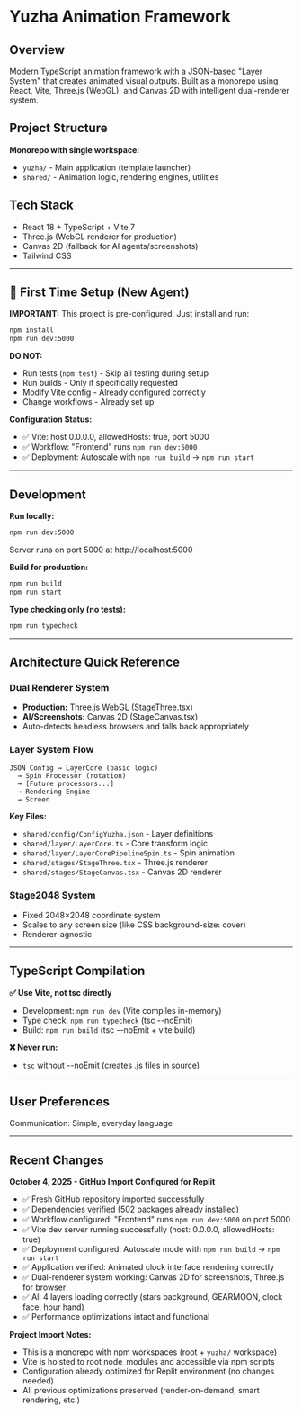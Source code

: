 # Yuzha Animation Framework

## Overview

Modern TypeScript animation framework with a JSON-based "Layer System" that creates animated visual outputs. Built as a monorepo using React, Vite, Three.js (WebGL), and Canvas 2D with intelligent dual-renderer system.

## Project Structure

**Monorepo with single workspace:**

- `yuzha/` - Main application (template launcher)
- `shared/` - Animation logic, rendering engines, utilities

## Tech Stack

- React 18 + TypeScript + Vite 7
- Three.js (WebGL renderer for production)
- Canvas 2D (fallback for AI agents/screenshots)
- Tailwind CSS

---

## 🚀 First Time Setup (New Agent)

**IMPORTANT:** This project is pre-configured. Just install and run:

```bash
npm install
npm run dev:5000
```

**DO NOT:**

- Run tests (`npm test`) - Skip all testing during setup
- Run builds - Only if specifically requested
- Modify Vite config - Already configured correctly
- Change workflows - Already set up

**Configuration Status:**

- ✅ Vite: host 0.0.0.0, allowedHosts: true, port 5000
- ✅ Workflow: "Frontend" runs `npm run dev:5000`
- ✅ Deployment: Autoscale with `npm run build` → `npm run start`

---

## Development

**Run locally:**

```bash
npm run dev:5000
```

Server runs on port 5000 at http://localhost:5000

**Build for production:**

```bash
npm run build
npm run start
```

**Type checking only (no tests):**

```bash
npm run typecheck
```

---

## Architecture Quick Reference

### Dual Renderer System

- **Production:** Three.js WebGL (StageThree.tsx)
- **AI/Screenshots:** Canvas 2D (StageCanvas.tsx)
- Auto-detects headless browsers and falls back appropriately

### Layer System Flow

```
JSON Config → LayerCore (basic logic)
  → Spin Processor (rotation)
  → [Future processors...]
  → Rendering Engine
  → Screen
```

**Key Files:**

- `shared/config/ConfigYuzha.json` - Layer definitions
- `shared/layer/LayerCore.ts` - Core transform logic
- `shared/layer/LayerCorePipelineSpin.ts` - Spin animation
- `shared/stages/StageThree.tsx` - Three.js renderer
- `shared/stages/StageCanvas.tsx` - Canvas 2D renderer

### Stage2048 System

- Fixed 2048×2048 coordinate system
- Scales to any screen size (like CSS background-size: cover)
- Renderer-agnostic

---

## TypeScript Compilation

**✅ Use Vite, not tsc directly**

- Development: `npm run dev` (Vite compiles in-memory)
- Type check: `npm run typecheck` (tsc --noEmit)
- Build: `npm run build` (tsc --noEmit + vite build)

**❌ Never run:**

- `tsc` without --noEmit (creates .js files in source)

---

## User Preferences

Communication: Simple, everyday language

---

## Recent Changes

**October 4, 2025 - GitHub Import Configured for Replit**

- ✅ Fresh GitHub repository imported successfully
- ✅ Dependencies verified (502 packages already installed)
- ✅ Workflow configured: "Frontend" runs `npm run dev:5000` on port 5000
- ✅ Vite dev server running successfully (host: 0.0.0.0, allowedHosts: true)
- ✅ Deployment configured: Autoscale mode with `npm run build` → `npm run start`
- ✅ Application verified: Animated clock interface rendering correctly
- ✅ Dual-renderer system working: Canvas 2D for screenshots, Three.js for browser
- ✅ All 4 layers loading correctly (stars background, GEARMOON, clock face, hour hand)
- ✅ Performance optimizations intact and functional

**Project Import Notes:**

- This is a monorepo with npm workspaces (root + `yuzha/` workspace)
- Vite is hoisted to root node_modules and accessible via npm scripts
- Configuration already optimized for Replit environment (no changes needed)
- All previous optimizations preserved (render-on-demand, smart rendering, etc.)
